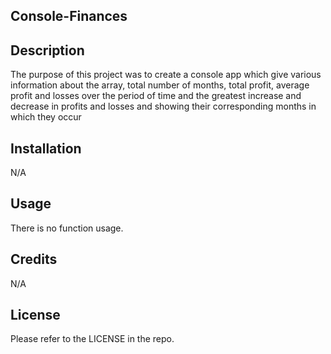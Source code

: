 ## Console-Finances

## Description

The purpose of this project was to create a console app which give various information about the array, total number of months, total profit, average profit and losses over the period of time and the greatest increase and decrease in profits and losses and showing their corresponding months in which they occur

## Installation

N/A

## Usage

There is no function usage.

## Credits

N/A

## License

Please refer to the LICENSE in the repo.
